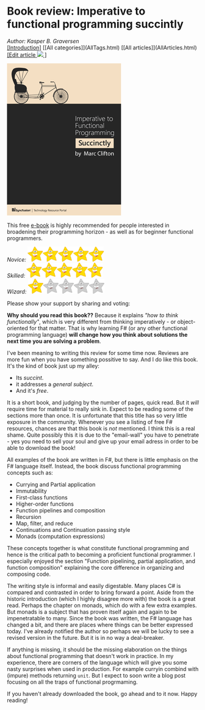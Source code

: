 # Book review: Imperative to functional programming succintly
*Author: Kasper B. Graversen*
<br>[[Introduction]](<BaseUrl/>) [[All categories]](<BaseUrl/>AllTags.html) [[All articles]](<BaseUrl/>AllArticles.html) [[Edit article <img src="http://firstclassthoughts.co.uk/img/edit.png"> ]](<GithubPageUrl/>)<br>
<Categories Tags="Book_Review, FSharp, Functional_Programming">
</Categories>

<img src="imperative_funtional.png">


This free [e-book](https://www.syncfusion.com/resources/techportal/details/ebooks/imperative) is highly recommended for people interested in broadening their programming horizon - as well as for beginner functional programmers.

*Novice:* <img src="star.jpg" width="40px"><img src="star.jpg" width="40px"><img src="star.jpg" width="40px"><img src="star.jpg" width="40px"><img src="star.jpg" width="40px">  
*Skilled:* <img src="star.jpg" width="40px"><img src="star.jpg" width="40px"><img src="star.jpg" width="40px"><img src="star.jpg" width="40px"><img src="star.jpg" width="40px">  
*Wizard:* <img src="star.jpg" width="40px"><img src="missingstar.jpg" width="40px"><img src="missingstar.jpg" width="40px"><img src="missingstar.jpg" width="40px"><img src="missingstar.jpg" width="40px">  

Please show your support by sharing and voting:
<SocialShareButtons>
</SocialShareButtons>

**Why should you read this book??** Because it explains *"how to think functionally"*, which is very different from thinking imperatively - or object-oriented for that matter. That is why learning F# (or any other functional programming language) **will change how you think about solutions the next time you are solving a problem**. 

​I've been meaning to writing this review for some time now. Reviews are more fun when you have something possitive to say. And I do like this book. It's the kind of book just up my alley: 

  * Its *succint*.
  * it addresses a *general subject*. 
  * And it's *free*. 
  
It is a short book, and judging by the number of pages, quick read. But it *will* require time for material to really sink in. Expect to be reading some of the sections more than once. It is unfortunate that this title has so very little exposure in the community. Whenever you see a listing of free F# resources, chances are that this book is *not* mentioned. I think this is a real shame. Quite possibly this it is due to the "email-wall" you have to penetrate - yes you need to sell your soul and give up your email adress in order to be able to download the book!


All examples of the book are written in F#, but there is little emphasis on the F# language itself. Instead, the book discuss functional programming concepts such as:

  * Currying and Partial application
  * Immutability
  * First-class functions
  * Higher-order functions
  * Function pipelines and composition
  * Recursion
  * Map, filter, and reduce
  * Continuations and Continuation passing style
  * Monads (computation expressions)

These concepts together is what constitute functional programming and hence is the critical path to becoming a proficient functional programmer. I especially enjoyed the section "Function pipelining, partial application, and function composition" explaining the core difference in organizing and composing code.

The writing style is informal and easily digestable. Many places C# is compared and contrasted in order to bring forward a point. Aside from the historic introduction (which I highly disagree more with) the book is a great read. Perhaps the chapter on monads, which do with a few extra examples. But monads is a subject that has proven itself again and again to be impenetratable to many. Since the book was written, the F# language has changed a bit, and there are places where things can be better expressed today. I've already notified the author so perhaps we will be lucky to see a revised version in the future. But it is in no way a deal-breaker.

If anything is missing, it should be the missing elaboration on the things about functional programming that doesn't work in practice. In my experience, there are corners of the language which will give you some nasty surprises when used in production. For example curryin combind with (impure) methods returning `unit`. But I expect to soon write a blog post focusing on all the traps of functional progrmaming.​

If you haven't already downloaded the book, go ahead and to it now. Happy reading!

<br><br>
<CommentText>
</CommentText>

<br><br>​

